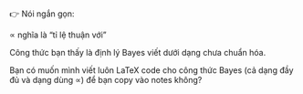👉 Nói ngắn gọn:

∝ nghĩa là “tỉ lệ thuận với”

Công thức bạn thấy là định lý Bayes viết dưới dạng chưa chuẩn hóa.

Bạn có muốn mình viết luôn LaTeX code cho công thức Bayes (cả dạng đầy đủ và dạng dùng ∝) để bạn copy vào notes không?
